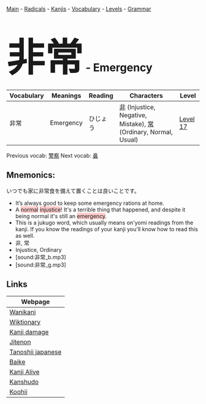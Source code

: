 <style> bigfont {font-size: 100px}</style>
[Main](../README.md) -
[Radicals](../radicals.md) -
[Kanjis](../kanjis.md) -
[Vocabulary](../vocabulary.md) -
[Levels](../levels.md) -
[Grammar](../grammar.md)
# <bigfont> 非常</bigfont> - Emergency 

| Vocabulary | Meanings | Reading | Characters | Level |
| --- | --- | --- | --- | --- |
| 非常 | Emergency | ひじょう |  [非](../kanjis/非.md) (Injustice, Negative, Mistake), [常](../kanjis/常.md) (Ordinary, Normal, Usual) | [Level 17](../levels/wk_level17.md) |

Previous vocab: [警察](警察.md) Next vocab: [鼻](鼻.md) 

## Mnemonics:
いつでも家に非常食を備えて置くことは良いことです。
* It’s always good to keep some emergency rations at home.
* A <span style="background-color:#ffcccb"> normal</span> <span style="background-color:#ffcccb"> injustice</span>!  It's a terrible thing that happened, and despite it being normal it's still an <span style="background-color:#ffcccb"> emergency</span>.
* This is a jukugo word, which usually means on'yomi readings from the kanji. If you know the readings of your kanji you'll know how to read this as well.
* 非, 常
* Injustice, Ordinary
* [sound:非常_b.mp3]
* [sound:非常_g.mp3]


## Links 

| Webpage |
| --- |
| [Wanikani          ](https://www.wanikani.com/kanji/非常) |
| [Wiktionary        ](https://en.wiktionary.org/wiki/非常) |
| [Kanji damage      ](http://www.kanjidamage.com/kanji/search?utf8=✓&q=非常) |
| [Jitenon           ](https://jitenon.com/kanji/非常) |
| [Tanoshii japanese ](https://www.tanoshiijapanese.com/dictionary/kanji.cfm?k=非常) |
| [Baike             ](https://baike.baidu.com/item/非常) |
| [Kanji Alive       ](https://app.kanjialive.com/非常) |
| [Kanshudo          ](https://www.kanshudo.com/searchmn?q=非常) |
| [Koohii            ](https://kanji.koohii.com/study/kanji/非常) |
